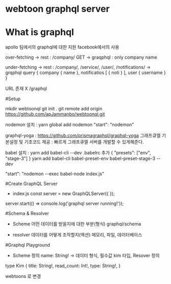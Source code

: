 # webtoon graphql server

# What is graphql

apollo 팀에서의 graphql에 대한 지원
facebook에서의 사용

over-fetching
-> rest : /company/ GET
-> graqphql : only company name

under-fetching
-> rest : /company/, /service/, /user/, /notifications/
-> grqphql query {
    company {
        name
    },
    notificatios [
        {
            noti
        }
    ],
    user {
        username
    }
}

URL 존재 X
/graphql

#Setup

mkdir webtoonql
git init .
git remote add origin https://github.com/apJammanbo/webtoonql.git

nodemon 설치 : yarn global add nodemon
"start": "nodemon"

graphql-yoga : https://github.com/prismagraphql/graphql-yoga
그래프큐엘 기본설정 및 기초코드 제공 : 빠르게 그래프큐엘 서버를 개발할 수 있게해준다.

babel 설치 : yarn add babel-cli --dev
.babelrc 추가
{
    "presets": ["env", "stage-3"]
}
yarn add babel-cli babel-preset-env babel-preset-stage-3 --dev

"start": "nodemon --exec babel-node index.js"

#Create GraphQL Server
- index.js
const server = new GraphQLServer({
});

server.start(() => console.log('graphql server running!'));

#Schema & Resolver
- Scheme
어떤 데이터를 받을지에 대한 부분(형식)
graphql/schema

- resolver
데이터를 어떻게 조작할지(액션)
메모리, 파일, 데이터베이스

#Graphql Playground

- Scheme 정의
name: String! -> 데이터 형식, 필수값
kim 타입, Resover 정의

type Kim {
    title: String!,
    read_count: Int!,
    type: String!,
}

webtoons 로 변경